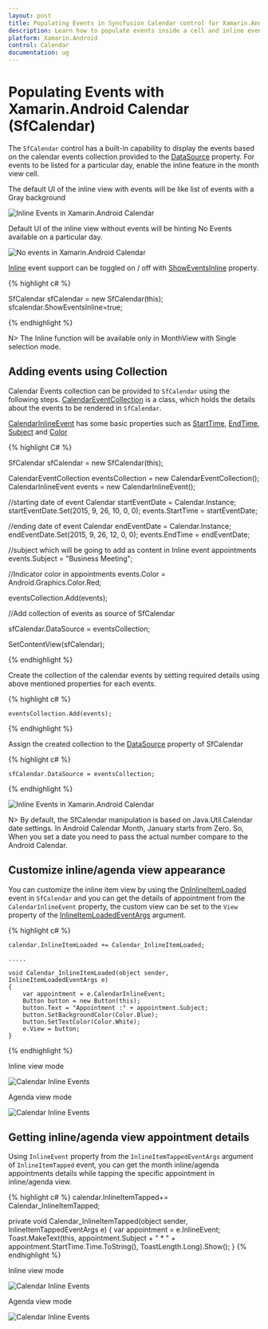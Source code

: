 ```yaml
---
layout: post
title: Populating Events in Syncfusion Calendar control for Xamarin.Android 
description: Learn how to populate events inside a cell and inline events descriptions in the Syncfusion Xamarin.Android calendar (SfCalendar) control.
platform: Xamarin.Android
control: Calendar
documentation: ug
---
```


# Populating Events with Xamarin.Android Calendar (SfCalendar)

The `SfCalendar` control has a built-in capability to display the events based on the calendar events collection provided to the [DataSource](https://help.syncfusion.com/cr/xamarin-android/Com.Syncfusion.Calendar.SfCalendar.html#Com_Syncfusion_Calendar_SfCalendar_DataSource) property. For events to be listed for a particular day, enable the inline feature in the month view cell.

The default UI of the inline view with events will be like list of events with a Gray background

![Inline Events in Xamarin.Android Calendar](images/xamarin.android-calendar-inline_events.png)                                        


Default UI of the inline view without events will be hinting No Events available on a particular day.

![No events in Xamarin.Android Calendar](images/xamarin.android-calendar-no_events.png)                                        


[Inline](https://help.syncfusion.com/cr/xamarin-android/Com.Syncfusion.Calendar.InlineItemTappedEventArgs.html) event support can be toggled on / off with [ShowEventsInline](https://help.syncfusion.com/cr/xamarin-android/Com.Syncfusion.Calendar.SfCalendar.html#Com_Syncfusion_Calendar_SfCalendar_ShowEventsInline) property.

{% highlight c# %}

SfCalendar sfCalendar = new SfCalendar(this);
sfcalendar.ShowEventsInline=true;

{% endhighlight %}

N> The Inline function will be available only in MonthView with Single selection mode.

## Adding events using Collection

Calendar Events collection can be provided to `SfCalendar` using the following steps. [CalendarEventCollection](https://help.syncfusion.com/cr/xamarin-android/Com.Syncfusion.Calendar.InlineEventToggledEventArgs.html#Com_Syncfusion_Calendar_InlineEventToggledEventArgs_CalendarEventCollection) is a class, which holds the details about the events to be rendered in `SfCalendar`. 

[CalendarInlineEvent](https://help.syncfusion.com/cr/xamarin-android/Com.Syncfusion.Calendar.InlineItemTappedEventArgs.html#Com_Syncfusion_Calendar_InlineItemTappedEventArgs_InlineEvent) has some basic properties such as [StartTime](https://help.syncfusion.com/cr/xamarin-android/Com.Syncfusion.Calendar.CalendarInlineEvent.html#Com_Syncfusion_Calendar_CalendarInlineEvent_StartTime), [EndTime](https://help.syncfusion.com/cr/xamarin-android/Com.Syncfusion.Calendar.CalendarInlineEvent.html#Com_Syncfusion_Calendar_CalendarInlineEvent_EndTime), [Subject](https://help.syncfusion.com/cr/xamarin-android/Com.Syncfusion.Calendar.CalendarInlineEvent.html#Com_Syncfusion_Calendar_CalendarInlineEvent_Subject) and [Color](https://help.syncfusion.com/cr/xamarin-android/Com.Syncfusion.Calendar.CalendarInlineEvent.html#Com_Syncfusion_Calendar_CalendarInlineEvent_Color)

{% highlight C# %}
		   
 SfCalendar sfCalendar = new SfCalendar(this);

CalendarEventCollection eventsCollection = new CalendarEventCollection();
CalendarInlineEvent events = new CalendarInlineEvent();

//starting date of event
Calendar startEventDate = Calendar.Instance;
startEventDate.Set(2015, 9, 26, 10, 0, 0);
events.StartTime = startEventDate;

//ending date of event
Calendar endEventDate = Calendar.Instance;
endEventDate.Set(2015, 9, 26, 12, 0, 0);
events.EndTime = endEventDate;

//subject which will be going to add as content in Inline event appointments
events.Subject = "Business Meeting";

//Indicator color in appointments
events.Color = Android.Graphics.Color.Red;

eventsCollection.Add(events);

//Add collection of events as source of SfCalendar

sfCalendar.DataSource = eventsCollection;

SetContentView(sfCalendar);
		   
{% endhighlight %}

Create the collection of the calendar events by setting required details using above mentioned properties for each events.

{% highlight c# %}

	eventsCollection.Add(events);
	
{% endhighlight %}

Assign the created collection to the [DataSource](https://help.syncfusion.com/cr/xamarin-android/Com.Syncfusion.Calendar.SfCalendar.html#Com_Syncfusion_Calendar_SfCalendar_DataSource) property of SfCalendar 

{% highlight c# %}

	sfCalendar.DataSource = eventsCollection;
 
{% endhighlight %}

![Inline Events in Xamarin.Android Calendar](images/xamarin.android-calendar-inline_events.png)                                   

N> By default, the SfCalendar manipulation is based on Java.Util.Calendar date settings. In Android Calendar Month, January starts from Zero. So, When you set a date you need to pass the actual number compare to the Android Calendar.

## Customize inline/agenda view appearance

You can customize the inline item view by using the [OnInlineItemLoaded](https://help.syncfusion.com/cr/xamarin-android/Com.Syncfusion.Calendar.SfCalendar.html) event in `SfCalendar` and you can get the details of appointment from the `CalendarInlineEvent` property, the custom view can be set to the `View` property of the [InlineItemLoadedEventArgs](https://help.syncfusion.com/cr/xamarin-android/Com.Syncfusion.Calendar.InlineItemLoadedEventArgs.html) argument.

{% highlight c# %}

	calendar.InlineItemLoaded += Calendar_InlineItemLoaded; 

	.....

	void Calendar_InlineItemLoaded(object sender, InlineItemLoadedEventArgs e)
	{
		var appointment = e.CalendarInlineEvent;
		Button button = new Button(this);
		button.Text = "Appointment :" + appointment.Subject;
		button.SetBackgroundColor(Color.Blue);
		button.SetTextColor(Color.White);
		e.View = button;
	} 

{% endhighlight %}

Inline view mode

![Calendar Inline Events](images/Xamarin.Android-Calendar-Inlineitemcustomview.png) 

Agenda view mode

![Calendar Inline Events](images/Xamarin.Android-Calendar-Agendaitemcustomview.png) 
                                  
## Getting inline/agenda view appointment details

Using `InlineEvent` property from the `InlineItemTappedEventArgs` argument of `InlineItemTapped` event, you can get the month inline/agenda appointments details while tapping the specific appointment in inline/agenda view.

{% highlight c# %}
calendar.InlineItemTapped+= Calendar_InlineItemTapped; 

private void Calendar_InlineItemTapped(object sender, InlineItemTappedEventArgs e)
    {
        var appointment = e.InlineEvent;
        Toast.MakeText(this, appointment.Subject + " * " + appointment.StartTime.Time.ToString(), ToastLength.Long).Show(); 
    } 
{% endhighlight %}

Inline view mode

![Calendar Inline Events](images/Xamarin.Android-Calendar-Inlineitemtapped.png) 

Agenda view mode

![Calendar Inline Events](images/Xamarin.Android-Calendar-Agendaitemtapped.png) 

